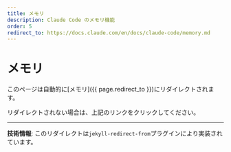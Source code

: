 ```yaml
---
title: メモリ
description: Claude Code のメモリ機能
order: 5
redirect_to: https://docs.claude.com/en/docs/claude-code/memory.md
---
```


<!-- このページはJekyllのリダイレクトプラグインにより自動的にリダイレクトされます -->

# メモリ

このページは自動的に[メモリ]({{ page.redirect_to }})にリダイレクトされます。

リダイレクトされない場合は、上記のリンクをクリックしてください。

---

**技術情報**: このリダイレクトは`jekyll-redirect-from`プラグインにより実装されています。
